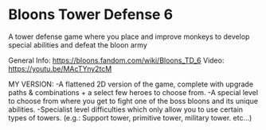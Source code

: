 # Bloons Tower Defense 6
A tower defense game where you place and improve monkeys to develop special abilities and defeat the bloon army

General Info: https://bloons.fandom.com/wiki/Bloons_TD_6
Video: https://youtu.be/MAcTYny2tcM

MY VERSION:
-A flattened 2D version of the game, complete with upgrade paths & combinations + a select few heroes to choose from.
-A special level to choose from where you get to fight one of the boss bloons and its unique abilities.
-Specialist level difficulties which only allow you to use certain types of towers. (e.g.: Support tower, primitive tower, military tower. etc...)

